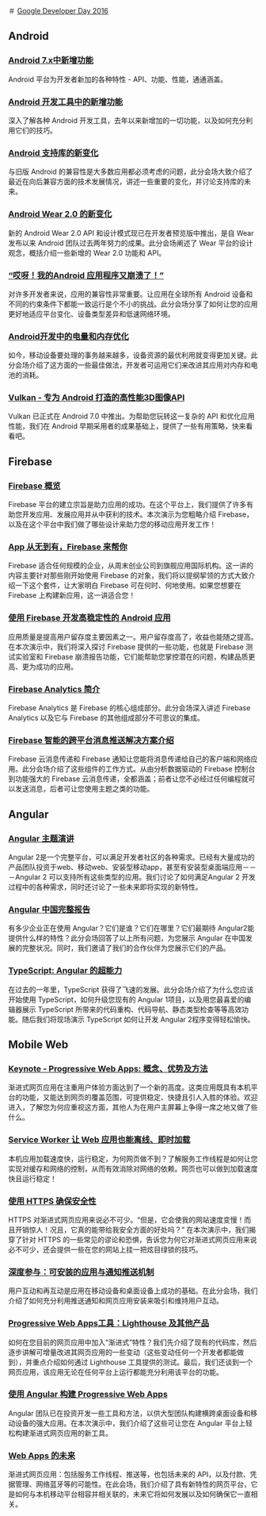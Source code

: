 ＃ [Google Developer Day 2016](http://xuanan-china.com/main)

## Android
### [Android 7.x中新增功能](http://googlefiles.oss-cn-beijing.aliyuncs.com/android/1.%20Whats%20New%20In%20Android%207.x.pdf)
Android 平台为开发者新加的各种特性 - API、功能、性能，通通涵盖。

### [Android 开发工具中的新增功能](http://googlefiles.oss-cn-beijing.aliyuncs.com/android/2.%20What%27s%20New%20in%20Android%20Studio%20and%20Tools.pdf)
深入了解各种 Android 开发工具，去年以来新增加的一切功能，以及如何充分利用它们的技巧。

### [Android 支持库的新变化](http://googlefiles.oss-cn-beijing.aliyuncs.com/android/3.%20What%27s%20New%20in%20Android%20Support%20Lib.pdf)
与旧版 Android 的兼容性是大多数应用都必须考虑的问题，此分会场大致介绍了最近在向后兼容方面的技术发展情况，讲述一些重要的变化，并讨论支持库的未来。

### [Android Wear 2.0 的新变化](http://googlefiles.oss-cn-beijing.aliyuncs.com/android/4%20Introduction%20to%20Android%20Wear%202.0%20%28CN%29.pdf)
新的 Android Wear 2.0 API 和设计模式现已在开发者预览版中推出，是自 Wear 发布以来 Android 团队过去两年努力的成果。此分会场阐述了 Wear 平台的设计观念，概括介绍一些新增的 Wear 2.0 功能和 API。

### [“哎呀！我的Android 应用程序又崩溃了！”](http://googlefiles.oss-cn-beijing.aliyuncs.com/android/5%20Aiya%21%20My%20app%20broke%20again%20-%20GDD.pdf)
对许多开发者来说，应用的兼容性非常重要。让应用在全球所有 Android 设备和不同的约束条件下都能一致运行是个不小的挑战。此分会场分享了如何让您的应用更好地适应平台变化、设备类型差异和低速网络环境。

### [Android开发中的电量和内存优化]()
如今，移动设备要处理的事务越来越多，设备资源的最优利用就变得更加关键。此分会场介绍了这方面的一些最佳做法，开发者可运用它们来改进其应用对内存和电池的消耗。

### [Vulkan - 专为 Android 打造的高性能3D图像API](http://googlefiles.oss-cn-beijing.aliyuncs.com/android/7%20Android%20and%20Vulkan%20-%20GDD%20China.pdf)
Vulkan 已正式在 Android 7.0 中推出。为帮助您玩转这一复杂的 API 和优化应用性能，我们在 Android 早期采用者的成果基础上，提供了一些有用策略，快来看看吧。

## Firebase

### [Firebase 概览](http://googlefiles.oss-cn-beijing.aliyuncs.com/firebase/1.%20Firebase%20%E6%A6%82%E8%A7%88.pdf)
Firebase 平台的建立宗旨是助力应用的成功。在这个平台上，我们提供了许多有助您开发应用、发展应用并从中获利的技术。本次演示为您粗略介绍 Firebase，以及在这个平台中我们做了哪些设计来助力您的移动应用开发工作！

### [App 从无到有，Firebase 来帮你](http://googlefiles.oss-cn-beijing.aliyuncs.com/firebase/2.%20App%20%E4%BB%8E%E6%97%A0%E5%88%B0%E6%9C%89%EF%BC%8CFirebase%20%E6%9D%A5%E5%B8%AE%E4%BD%A0.pdf)
Firebase 适合任何规模的企业，从周末创业公司到旗舰应用国际机构。这一讲的内容主要针对那些刚开始使用 Firebase 的对象，我们将以提纲挈领的方式大致介绍一下这个套件，让大家明白 Firebase 可在何时、何地使用。如果您想要在 Firebase 上构建新应用，这一讲适合您！

### [使用 Firebase 开发高稳定性的 Android 应用](http://googlefiles.oss-cn-beijing.aliyuncs.com/firebase/3.%20%E4%BD%BF%E7%94%A8%20Firebase%20%E5%BC%80%E5%8F%91%E9%AB%98%E7%A8%B3%E5%AE%9A%E6%80%A7%E7%9A%84%20Android%20%E5%BA%94%E7%94%A8.pdf)
应用质量是提高用户留存度主要因素之一。用户留存度高了，收益也能随之提高。在本次演示中，我们将深入探讨 Firebase 提供的一些功能，也就是 Firebase 测试实验室和 Firebase 崩溃报告功能，它们能帮助您掌控潜在的问题，构建品质更高、更为成功的应用。

### [Firebase Analytics 简介](http://googlefiles.oss-cn-beijing.aliyuncs.com/firebase/4.%20Firebase%20Analytics%20%E7%AE%80%E4%BB%8B.pdf)
Firebase Analytics 是 Firebase 的核心组成部分。此分会场深入讲述 Firebase Analytics 以及它与 Firebase 的其他组成部分不可思议的集成。

### [Firebase 智能的跨平台消息推送解决方案介绍](http://googlefiles.oss-cn-beijing.aliyuncs.com/firebase/5.%20Firebase%20%E6%99%BA%E8%83%BD%E7%9A%84%E8%B7%A8%E5%B9%B3%E5%8F%B0%E6%B6%88%E6%81%AF%E6%8E%A8%E9%80%81%E8%A7%A3%E5%86%B3%E6%96%B9%E6%A1%88%E4%BB%8B%E7%BB%8D.pdf)
Firebase 云消息传递和 Firebase 通知让您能将消息传递给自己的客户端和网络应用。此分会场介绍了这些组件的工作方式。从由分析数据驱动的 Firebase 控制台到功能强大的 Firebase 云消息传递，全都涵盖；前者让您不必经过任何编程就可以发送消息，后者可让您使用主题之类的功能。

## Angular

### [Angular 主题演讲](http://googlefiles.oss-cn-beijing.aliyuncs.com/angular/1.%20Angular%20%E4%B8%BB%E9%A2%98%E6%BC%94%E8%AE%B2.pdf)
Angular 2是一个完整平台，可以满足开发者社区的各种需求。已经有大量成功的产品团队投资于web、移动web、安装型移动app，甚至有安装型桌面端应用－－－Angular 2 可以支持所有这些类型的应用。我们讨论了如何满足Angular 2 开发过程中的各种需求，同时还讨论了一些未来即将实现的新特性。


### [Angular 中国完整报告](http://googlefiles.oss-cn-beijing.aliyuncs.com/angular/2.%20Angular%20%E4%B8%AD%E5%9B%BD%E5%AE%8C%E6%95%B4%E6%8A%A5%E5%91%8A.pdf)
有多少企业正在使用 Angular？它们是谁？它们在哪里？它们最期待 Angular2能提供什么样的特性？此分会场回答了以上所有问题，为您展示 Angular 在中国发展的完整状况。同时，我们邀请了我们的合作伙伴为您展示它们的产品。

### [TypeScript: Angular 的超能力](http://googlefiles.oss-cn-beijing.aliyuncs.com//angular/3.%20TypeScript-%20Superheroic%20Power%20In%20Angular.pdf)
在过去的一年里，TypeScript 获得了飞速的发展。此分会场介绍了为什么您应该开始使用 TypeScript，如何升级您现有的 Angular 1项目，以及用您最喜爱的编辑器展示 TypeScript 所带来的代码重构、代码导航、静态类型检查等等高效功能。随后我们将现场演示 TypeScript 如何让开发 Angular 2程序变得轻松愉快。

## Mobile Web

### [Keynote - Progressive Web Apps: 概念、优势及方法](http://googlefiles.oss-cn-beijing.aliyuncs.com/mobileweb/PWAR%2001%20-%20Keynote%20%28v8%29%20%281%29.pdf)
渐进式网页应用在注重用户体验方面达到了一个新的高度。这类应用既具有本机平台的功能，又能达到网页的覆盖范围，可提供稳定、快捷且引人入胜的体验。欢迎进入，了解您为何应重视这方面，其他人为在用户主屏幕上争得一席之地又做了些什么。

### [Service Worker 让 Web 应用也能离线、即时加载](http://googlefiles.oss-cn-beijing.aliyuncs.com/mobileweb/PWAR%2002%20-%20Instant%20Loading%20and%20Offline%20%28v6%29.pdf)
本机应用加载速度快，运行稳定，为何网页做不到？了解服务工作线程是如何让您实现对缓存和网络的控制，从而有效消除对网络的依赖。网页也可以做到加载速度快且运行稳定！

### [使用 HTTPS 确保安全性](http://googlefiles.oss-cn-beijing.aliyuncs.com/mobileweb/PWAR%2003%20-%20HTTPS%20%28v11%29.pdf)
HTTPS 对渐进式网页应用来说必不可少。“但是，它会使我的网站速度变慢！而且开销惊人！况且，它真的能带给我安全方面的好处吗？” 在本次演示中，我们揭穿了针对 HTTPS 的一些常见的谬论和恐惧，告诉您为何它对渐进式网页应用来说必不可少，还会提供一些在您的网站上挂一把炫目绿锁的技巧。

### [深度参与：可安装的应用与通知推送机制](http://googlefiles.oss-cn-beijing.aliyuncs.com/mobileweb/PWAR%2004%20-%20Engagement%20%28v13%29.pdf)
用户互动和再互动是应用在移动设备和桌面设备上成功的基础。在此分会场，我们介绍了如何充分利用推送通知和网页应用安装来吸引和维持用户互动。

### [Progressive Web Apps工具：Lighthouse 及其他产品](http://googlefiles.oss-cn-beijing.aliyuncs.com/mobileweb/PWAR%2005%20-%20Tooling%20%28v5%29.pdf)
如何在您目前的网页应用中加入“渐进式”特性？我们先介绍了现有的代码库，然后逐步讲解可增量改进其网页应用的一些变动（这些变动任何一个开发者都能做到），并重点介绍如何通过 Lighthouse 工具提供的测试。最后，我们还谈到一个网页应用，该应用无论在任何平台上运行都能充分利用该平台的功能。

### [使用 Angular 构建 Progressive Web Apps](http://googlefiles.oss-cn-beijing.aliyuncs.com/mobileweb/4.6.1%20Progressive%20Web%20Apps%20with%20Angular%20-%20%20with%20Chinese.pdf)
Angular 团队已在投资开发一些工具和方法，以供大型团队构建横跨桌面设备和移动设备的强大应用。在本次演示中，我们介绍了这些可让您在 Angular 平台上轻松构建渐进式网页应用的新工具。

### [Web Apps 的未来](http://googlefiles.oss-cn-beijing.aliyuncs.com/mobileweb/07%20Web%20Apps%20%E7%9A%84%E6%9C%AA%E6%9D%A5.pdf)
渐进式网页应用：包括服务工作线程、推送等，也包括未来的 API，以及付款、凭据管理、网络蓝牙等的可能性。在此会场，我们介绍了具有新特性的网页平台，它是如何与本机移动平台相容并相关联的，未来它将如何发展以及如何确保它一直相关。


